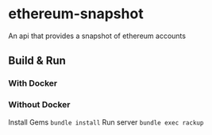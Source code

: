 # ethereum-snapshot
An api that provides a snapshot of ethereum accounts

## Build & Run
### With Docker
<!-- TODO -->

### Without Docker
Install Gems
`bundle install`
Run server
`bundle exec rackup`